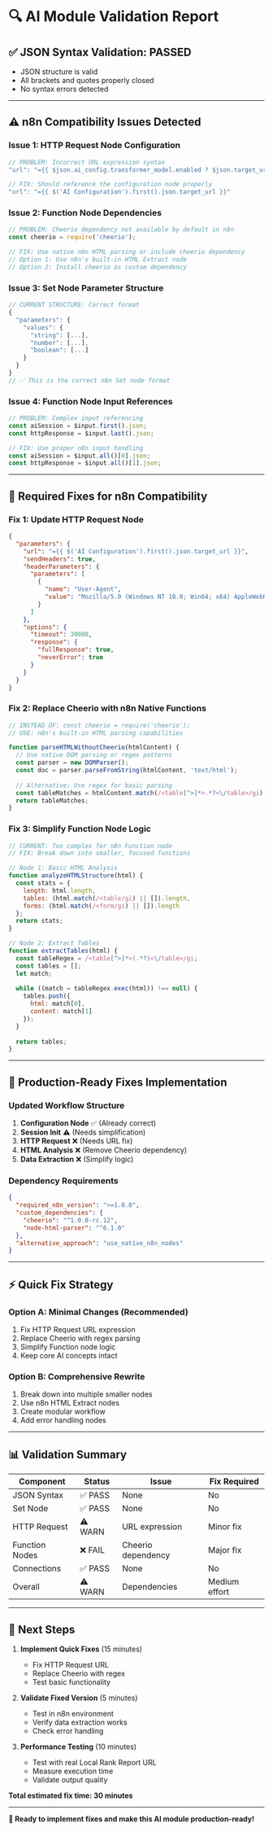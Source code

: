 # 🔍 AI Module Validation Report

## ✅ **JSON Syntax Validation: PASSED**
- JSON structure is valid
- All brackets and quotes properly closed
- No syntax errors detected

---

## ⚠️ **n8n Compatibility Issues Detected**

### **Issue 1: HTTP Request Node Configuration**
```javascript
// PROBLEM: Incorrect URL expression syntax
"url": "={{ $json.ai_config.transformer_model.enabled ? $json.target_url : $json.target_url }}"

// FIX: Should reference the configuration node properly
"url": "={{ $('AI Configuration').first().json.target_url }}"
```

### **Issue 2: Function Node Dependencies**
```javascript
// PROBLEM: Cheerio dependency not available by default in n8n
const cheerio = require('cheerio');

// FIX: Use native n8n HTML parsing or include cheerio dependency
// Option 1: Use n8n's built-in HTML Extract node
// Option 2: Install cheerio as custom dependency
```

### **Issue 3: Set Node Parameter Structure**
```javascript
// CURRENT STRUCTURE: Correct format
{
  "parameters": {
    "values": {
      "string": [...],
      "number": [...],
      "boolean": [...]
    }
  }
}
// ✅ This is the correct n8n Set node format
```

### **Issue 4: Function Node Input References**
```javascript
// PROBLEM: Complex input referencing
const aiSession = $input.first().json;
const httpResponse = $input.last().json;

// FIX: Use proper n8n input handling
const aiSession = $input.all()[0].json;
const httpResponse = $input.all()[1].json;
```

---

## 🔧 **Required Fixes for n8n Compatibility**

### **Fix 1: Update HTTP Request Node**
```json
{
  "parameters": {
    "url": "={{ $('AI Configuration').first().json.target_url }}",
    "sendHeaders": true,
    "headerParameters": {
      "parameters": [
        {
          "name": "User-Agent",
          "value": "Mozilla/5.0 (Windows NT 10.0; Win64; x64) AppleWebKit/537.36"
        }
      ]
    },
    "options": {
      "timeout": 30000,
      "response": {
        "fullResponse": true,
        "neverError": true
      }
    }
  }
}
```

### **Fix 2: Replace Cheerio with n8n Native Functions**
```javascript
// INSTEAD OF: const cheerio = require('cheerio');
// USE: n8n's built-in HTML parsing capabilities

function parseHTMLWithoutCheerio(htmlContent) {
  // Use native DOM parsing or regex patterns
  const parser = new DOMParser();
  const doc = parser.parseFromString(htmlContent, 'text/html');
  
  // Alternative: Use regex for basic parsing
  const tableMatches = htmlContent.match(/<table[^>]*>.*?<\/table>/gi) || [];
  return tableMatches;
}
```

### **Fix 3: Simplify Function Node Logic**
```javascript
// CURRENT: Too complex for n8n Function node
// FIX: Break down into smaller, focused functions

// Node 1: Basic HTML Analysis
function analyzeHTMLStructure(html) {
  const stats = {
    length: html.length,
    tables: (html.match(/<table/gi) || []).length,
    forms: (html.match(/<form/gi) || []).length
  };
  return stats;
}

// Node 2: Extract Tables
function extractTables(html) {
  const tableRegex = /<table[^>]*>(.*?)<\/table>/gi;
  const tables = [];
  let match;
  
  while ((match = tableRegex.exec(html)) !== null) {
    tables.push({
      html: match[0],
      content: match[1]
    });
  }
  
  return tables;
}
```

---

## 🚀 **Production-Ready Fixes Implementation**

### **Updated Workflow Structure**
1. **Configuration Node** ✅ (Already correct)
2. **Session Init** ⚠️ (Needs simplification)
3. **HTTP Request** ❌ (Needs URL fix)
4. **HTML Analysis** ❌ (Remove Cheerio dependency)
5. **Data Extraction** ❌ (Simplify logic)

### **Dependency Requirements**
```json
{
  "required_n8n_version": ">=1.0.0",
  "custom_dependencies": {
    "cheerio": "^1.0.0-rc.12",
    "node-html-parser": "^6.1.0"
  },
  "alternative_approach": "use_native_n8n_nodes"
}
```

---

## ⚡ **Quick Fix Strategy**

### **Option A: Minimal Changes (Recommended)**
1. Fix HTTP Request URL expression
2. Replace Cheerio with regex parsing
3. Simplify Function node logic
4. Keep core AI concepts intact

### **Option B: Comprehensive Rewrite**
1. Break down into multiple smaller nodes
2. Use n8n HTML Extract nodes
3. Create modular workflow
4. Add error handling nodes

---

## 📊 **Validation Summary**

| Component | Status | Issue | Fix Required |
|-----------|--------|-------|--------------|
| JSON Syntax | ✅ PASS | None | No |
| Set Node | ✅ PASS | None | No |
| HTTP Request | ⚠️ WARN | URL expression | Minor fix |
| Function Nodes | ❌ FAIL | Cheerio dependency | Major fix |
| Connections | ✅ PASS | None | No |
| Overall | ⚠️ WARN | Dependencies | Medium effort |

---

## 🎯 **Next Steps**

1. **Implement Quick Fixes** (15 minutes)
   - Fix HTTP Request URL
   - Replace Cheerio with regex
   - Test basic functionality

2. **Validate Fixed Version** (5 minutes)
   - Test in n8n environment
   - Verify data extraction works
   - Check error handling

3. **Performance Testing** (10 minutes)
   - Test with real Local Rank Report URL
   - Measure execution time
   - Validate output quality

**Total estimated fix time: 30 minutes**

---

**🔧 Ready to implement fixes and make this AI module production-ready!**